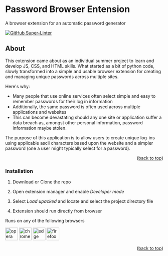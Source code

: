 # Password Browser Entension
A browser extension for an automatic password generator

[![GitHub Super-Linter](https://github.com/fherchuk/PasswordGenBrowserExtension/actions/workflows/super-linter.yml/badge.svg)](https://github.com/marketplace/actions/super-linter)

## About

This extension came about as an individual summer project to learn and develop JS, CSS, and HTML skills. What started as a bit of python code, slowly transformed into a simple and usable browser extension for creating and managing unique passwords across multiple sites.

Here's why:
* Many people that use online services often select simple and easy to remember passwords for their log in information
* Additionally, the same password is often used across multiple applications and websites
* This can become devastating should any one site or application suffer a data breach as, amongst other personal information, password information maybe stolen.

The purpose of this application is to allow users to create unique log-ins using applicable ascii characters based upon the website and a simpler password (one a user might typically select for a password).

<p align="right">(<a href="#readme-top">back to top</a>)</p>

### Installation
1. Download or Clone the repo

2. Open extension manager and enable _Developer mode_

3. Select _Load upacked_ and locate and select the project directory file

4. Extension should run directly from browser

Runs on any of the following browsers

<img src="https://www.vectorlogo.zone/logos/opera/opera-icon.svg" alt="opera" width="40" height="40"/> <img src="https://www.vectorlogo.zone/logos/google_chrome/google_chrome-icon.svg" alt="chrome" width="40" height="40"/> <img src="https://www.vectorlogo.zone/logos/microsoft_edge/microsoft_edge-icon.svg" alt="edge" width="40" height="40"/> <img src="https://www.vectorlogo.zone/logos/firefox/firefox-icon.svg" alt="firefox" width="40" height="40"/>


<p align="right">(<a href="#readme-top">back to top</a>)</p>
